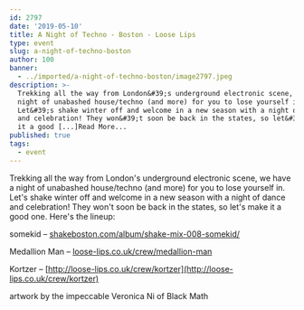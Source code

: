 ```yaml
---
id: 2797
date: '2019-05-10'
title: A Night of Techno - Boston - Loose Lips
type: event
slug: a-night-of-techno-boston
author: 100
banner:
  - ../imported/a-night-of-techno-boston/image2797.jpeg
description: >-
  Trekking all the way from London&#39;s underground electronic scene, we have a
  night of unabashed house/techno (and more) for you to lose yourself in.
  Let&#39;s shake winter off and welcome in a new season with a night of dance
  and celebration! They won&#39;t soon be back in the states, so let&#39;s make
  it a good [...]Read More...
published: true
tags:
  - event
---
```

Trekking all the way from London's underground electronic scene, we have a night of unabashed house/techno (and more) for you to lose yourself in. Let's shake winter off and welcome in a new season with a night of dance and celebration! They won't soon be back in the states, so let's make it a good one. Here's the lineup:

somekid – [shakeboston.com/album/shake-mix-008-somekid/](http://shakeboston.com/album/shake-mix-008-somekid/?fbclid=IwAR0wy846p4RRxRVdJOP-LFvoDHwCOvLuqiOJpeuTmXC8SuJR5C4KVuvtTwY)

Medallion Man – [loose-lips.co.uk/crew/medallion-man](http://loose-lips.co.uk/crew/medallion-man?fbclid=IwAR3lhh385DHMYal8POtAxUv-jTIvLVXK7kYsrhGxyUJsNQJbzMLh3iBwGSs)

Kortzer – [](http://loose-lips.co.uk/crew/kortzer?fbclid=IwAR1P9XHiWIdcqLM7AxUhGUOj-DuAXsOfjAEC1kBrFaS2WskIGVlZDg-CYWw)[http://loose-lips.co.uk/crew/kortzer](http://loose-lips.co.uk/crew/kortzer)

artwork by the impeccable Veronica Ni of Black Math